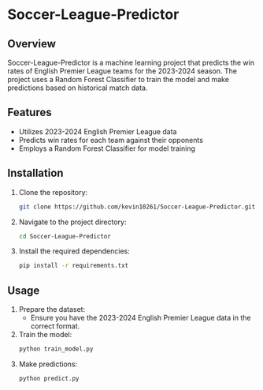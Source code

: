# Soccer-League-Predictor
## Overview

Soccer-League-Predictor is a machine learning project that predicts the win rates of English Premier League teams for the 2023-2024 season. The project uses a Random Forest Classifier to train the model and make predictions based on historical match data.

## Features

- Utilizes 2023-2024 English Premier League data
- Predicts win rates for each team against their opponents
- Employs a Random Forest Classifier for model training

## Installation

1. Clone the repository:
    ```bash
    git clone https://github.com/kevin10261/Soccer-League-Predictor.git
    ```
2. Navigate to the project directory:
    ```bash
    cd Soccer-League-Predictor
    ```
3. Install the required dependencies:
    ```bash
    pip install -r requirements.txt
    ```

## Usage

1. Prepare the dataset:
    - Ensure you have the 2023-2024 English Premier League data in the correct format.
2. Train the model:
    ```bash
    python train_model.py
    ```
3. Make predictions:
    ```bash
    python predict.py
    ```
